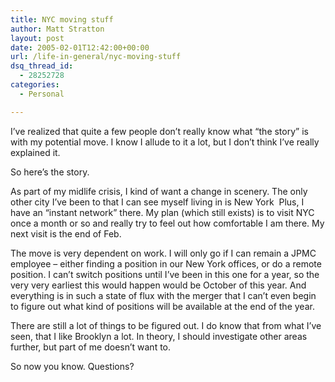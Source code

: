 ```yaml
---
title: NYC moving stuff
author: Matt Stratton
layout: post
date: 2005-02-01T12:42:00+00:00
url: /life-in-general/nyc-moving-stuff
dsq_thread_id:
  - 28252728
categories:
  - Personal

---
```

I&#8217;ve realized that quite a few people don&#8217;t really know what &#8220;the story&#8221; is with my potential move. I know I allude to it a lot, but I don&#8217;t think I&#8217;ve really explained it.

So here&#8217;s the story.

As part of my midlife crisis, I kind of want a change in scenery. The only other city I&#8217;ve been to that I can see myself living in is New York&nbsp; Plus, I have an &#8220;instant network&#8221; there. My plan (which still exists) is to visit NYC once a month or so and really try to feel out how comfortable I am there. My next visit is the end of Feb.

The move is very dependent on work. I will only go if I can remain a JPMC employee &#8211; either finding a position in our New York offices, or do a remote position. I can&#8217;t switch positions until I&#8217;ve been in this one for a year, so the very very earliest this would happen would be October of this year. And everything is in such a state of flux with the merger that I can&#8217;t even begin to figure out what kind of positions will be available at the end of the year.

There are still a lot of things to be figured out. I do know that from what I&#8217;ve seen, that I like Brooklyn a lot. In theory, I should investigate other areas further, but part of me doesn&#8217;t want to.

So now you know. Questions?